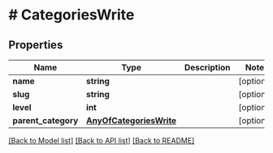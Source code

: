 # # CategoriesWrite

## Properties

Name | Type | Description | Notes
------------ | ------------- | ------------- | -------------
**name** | **string** |  | [optional]
**slug** | **string** |  | [optional]
**level** | **int** |  | [optional]
**parent_category** | [**AnyOfCategoriesWrite**](AnyOfCategoriesWrite.md) |  | [optional]

[[Back to Model list]](../../README.md#models) [[Back to API list]](../../README.md#endpoints) [[Back to README]](../../README.md)
